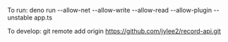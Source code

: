 To run:
deno run --allow-net --allow-write --allow-read --allow-plugin --unstable app.ts

To develop:
git remote add origin https://github.com/jylee2/record-api.git